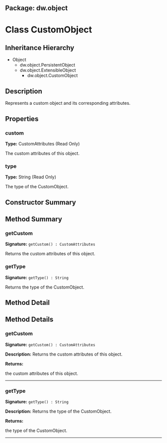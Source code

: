 ## Package: dw.object

# Class CustomObject

## Inheritance Hierarchy

- Object
  - dw.object.PersistentObject
  - dw.object.ExtensibleObject
    - dw.object.CustomObject

## Description

Represents a custom object and its corresponding attributes.

## Properties

### custom

**Type:** CustomAttributes (Read Only)

The custom attributes of this
 object.

### type

**Type:** String (Read Only)

The type of the CustomObject.

## Constructor Summary

## Method Summary

### getCustom

**Signature:** `getCustom() : CustomAttributes`

Returns the custom attributes of this object.

### getType

**Signature:** `getType() : String`

Returns the type of the CustomObject.

## Method Detail

## Method Details

### getCustom

**Signature:** `getCustom() : CustomAttributes`

**Description:** Returns the custom attributes of this object.

**Returns:**

the custom attributes of this object.

---

### getType

**Signature:** `getType() : String`

**Description:** Returns the type of the CustomObject.

**Returns:**

the type of the CustomObject.

---